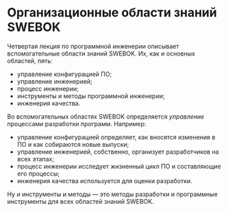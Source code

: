 # Организационные области знаний SWEBOK

Четвертая лекция по программной инженерии описывает вспомогательные области знаний
SWEBOK. Их, как и основных областей, пять:

* управление конфигурацией ПО;
* управление инженерией;
* процесс инженерии;
* инструменты и методы программной инженерии;
* инженерия качества.

<!--more-->

Во вспомогательных областях SWEBOK определяется *управление* процессами
разработки программ. Например:

* управление конфигурацией определяет, как вносятся изменения в ПО и как собираются
  новые выпуски;
* управление инженерией, собственно, организует разработчиков на всех этапах;
* процесс инженерии исследует жизненный цикл ПО и составляющие его процессы;
* инженерия качества используется для оценки разработки.

Ну и инструменты и методы — это методы разработки и программные инструменты
для всех областей знаний SWEBOK.
